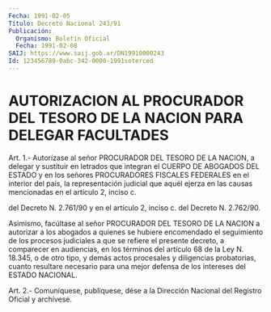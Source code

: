 ```yaml
---
Fecha: 1991-02-05
Título: Decreto Nacional 243/91
Publicación:
  Organismo: Boletín Oficial
  Fecha: 1991-02-08
SAIJ: https://www.saij.gob.ar/DN19910000243
Id: 123456789-0abc-342-0000-1991soterced
---
```

# AUTORIZACION AL PROCURADOR DEL TESORO DE LA NACION PARA DELEGAR FACULTADES

<a id="1"></a>
Art.  1.-  Autorízase  al  señor  PROCURADOR  DEL TESORO DE LA NACION,  a delegar y sustituir en letrados que integran  el  CUERPO DE ABOGADOS  DEL  ESTADO  y  en  los  señores PROCURADORES FISCALES FEDERALES en el interior del país, la representación  judicial  que aquél  ejerza en las causas mencionadas en el artículo 2, inciso c.

del Decreto  N.  2.761/90 y en el artículo 2, inciso c. del Decreto N. 2.762/90.

Asimismo, facúltase  al  señor PROCURADOR DEL TESORO DE LA NACION a autorizar  a  los abogados a  quienes  se  hubiere  encomendado  el seguimiento  de  los  procesos  judiciales  a  que  se  refiere  el presente decreto,  a  comparecer en audiencias, en los términos del artículo 68 de la Ley N.  18.345,  o  de  otro  tipo, y demás actos procesales  y  diligencias probatorias, cuanto resultare  necesario para  una mejor defensa  de  los  intereses  del  ESTADO  NACIONAL.

<a id="2"></a>
Art. 2.- Comuníquese, publíquese, dése a la Dirección Nacional del Registro Oficial y archívese.